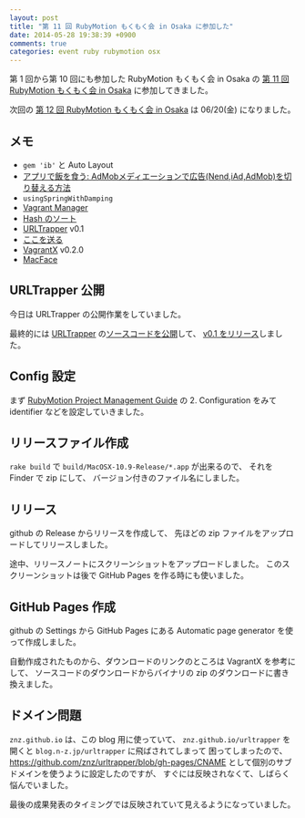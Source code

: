 ```yaml
---
layout: post
title: "第 11 回 RubyMotion もくもく会 in Osaka に参加した"
date: 2014-05-28 19:38:39 +0900
comments: true
categories: event ruby rubymotion osx
---
```

第 1 回から第 10 回にも参加した RubyMotion もくもく会 in Osaka の
[第 11 回 RubyMotion もくもく会 in Osaka](http://connpass.com/event/5674/)
に参加してきました。

次回の
[第 12 回 RubyMotion もくもく会 in Osaka](http://connpass.com/event/6666/)
は 06/20(金) になりました。

<!--more-->

## メモ

- `gem 'ib'` と Auto Layout
- [アプリで飯を食う: AdMobメディエーションで広告(Nend,iAd,AdMob)を切り替える方法](http://kojisatoapp.blogspot.jp/2014/03/admobnendiadadmob.html)
- `usingSpringWithDamping`
- [Vagrant Manager](http://vagrantmanager.com/)
- [Hash のソート](http://stackoverflow.com/questions/13216092/how-to-sort-a-hash-by-value-in-descending-order-and-output-a-hash-in-ruby)
- [URLTrapper](http://urltrapper.n-z.jp/) v0.1
- [ここを送る](https://itunes.apple.com/jp/app/kokowo-songru/id473519853?mt=8)
- [VagrantX](http://shin1x1.github.io/vagrantx/) v0.2.0
- [MacFace](http://macface.github.io/)

## URLTrapper 公開

今日は URLTrapper の公開作業をしていました。

最終的には
[URLTrapper](http://urltrapper.n-z.jp/)
の[ソースコードを公開](https://github.com/znz/urltrapper)して、
[v0.1 をリリース](https://github.com/znz/urltrapper/releases/tag/v0.1)しました。

## Config 設定

まず
[RubyMotion Project Management Guide](http://rubymotion.jp/RubyMotionDocumentation/guides/project-management/index.html)
の 2. Configuration をみて identifier などを設定していきました。

## リリースファイル作成

`rake build` で `build/MacOSX-10.9-Release/*.app` が出来るので、
それを Finder で zip にして、
バージョン付きのファイル名にしました。

## リリース

github の Release からリリースを作成して、
先ほどの zip ファイルをアップロードしてリリースしました。

途中、リリースノートにスクリーンショットをアップロードしました。
このスクリーンショットは後で GitHub Pages を作る時にも使いました。

## GitHub Pages 作成

github の Settings から GitHub Pages にある Automatic page generator を使って作成しました。

自動作成されたものから、ダウンロードのリンクのところは VagrantX を参考にして、
ソースコードのダウンロードからバイナリの zip のダウンロードに書き換えました。

## ドメイン問題

`znz.github.io` は、この blog 用に使っていて、
`znz.github.io/urltrapper` を開くと
`blog.n-z.jp/urltrapper` に飛ばされてしまって
困ってしまったので、
https://github.com/znz/urltrapper/blob/gh-pages/CNAME
として個別のサブドメインを使うように設定したのですが、
すぐには反映されなくて、しばらく悩んでいました。

最後の成果発表のタイミングでは反映されていて見えるようになっていました。
